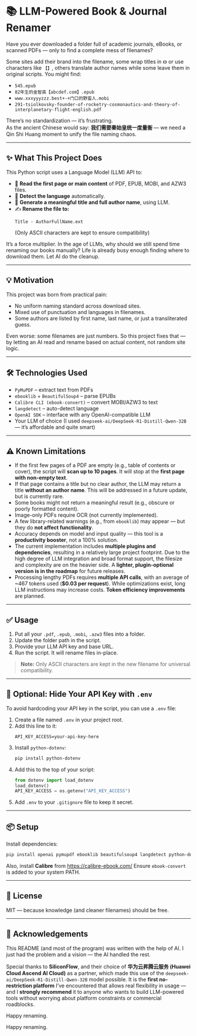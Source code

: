 # 📚 LLM-Powered Book & Journal Renamer

Have you ever downloaded a folder full of academic journals, eBooks, or scanned PDFs — only to find a complete mess of filenames?

Some sites add their brand into the filename, some wrap titles in `《》` or use characters like `【】`, others translate author names while some leave them in original scripts. You might find:

- `545.epub`
- `82年生的金智英【abcdef.com】.epub`
- `www.xxxyyyzzz.best+-+门口的野蛮人.mobi`
- `291-tsiolkovsky-founder-of-rocketry-cosmonautics-and-theory-of-interplanetary-flight-english.pdf`

There’s no standardization — it’s frustrating.  
As the ancient Chinese would say: **我们需要秦始皇统一度量衡** — we need a Qin Shi Huang moment to unify the file naming chaos.

---

## ✨ What This Project Does

This Python script uses a Language Model (LLM) API to:
- 📖 **Read the first page or main content** of PDF, EPUB, MOBI, and AZW3 files.
- 🧠 **Detect the language** automatically.
- 🤖 **Generate a meaningful title and full author name**, using LLM.
- ✍️ **Rename the file to:**  
  ```
  Title - AuthorFullName.ext
  ```
  (Only ASCII characters are kept to ensure compatibility)

It’s a force multiplier. In the age of LLMs, why should we still spend time renaming our books manually?
Life is already busy enough finding where to download them. Let AI do the cleanup.

---

## 💡 Motivation

This project was born from practical pain:
- No uniform naming standard across download sites.
- Mixed use of punctuation and languages in filenames.
- Some authors are listed by first name, last name, or just a transliterated guess.

Even worse: some filenames are just numbers.
So this project fixes that — by letting an AI read and rename based on actual content, not random site logic.

---

## 🛠️ Technologies Used

- `PyMuPDF` – extract text from PDFs
- `ebooklib` + `BeautifulSoup4` – parse EPUBs
- `Calibre CLI (ebook-convert)` – convert MOBI/AZW3 to text
- `langdetect` – auto-detect language
- `OpenAI SDK` – interface with any OpenAI-compatible LLM
- Your LLM of choice (I used `deepseek-ai/DeepSeek-R1-Distill-Qwen-32B` — it’s affordable and quite smart)

---

## ⚠️ Known Limitations

- If the first few pages of a PDF are empty (e.g., table of contents or cover), the script will **scan up to 10 pages**. It will stop at the **first page with non-empty text**.
- If that page contains a title but no clear author, the LLM may return a title **without an author name**. This will be addressed in a future update, but is currently rare.
- Some books might not return a meaningful result (e.g., obscure or poorly formatted content).
- Image-only PDFs require OCR (not currently implemented).
- A few library-related warnings (e.g., from `ebooklib`) may appear — but they do **not affect functionality**.
- Accuracy depends on model and input quality — this tool is a **productivity booster**, not a 100% solution.
- The current implementation includes **multiple plugins and dependencies**, resulting in a relatively large project footprint. Due to the high degree of LLM integration and broad format support, the filesize and complexity are on the heavier side. A **lighter, plugin-optional version is in the roadmap** for future releases.
- Processing lengthy PDFs requires **multiple API calls**, with an average of ~467 tokens used (**$0.03 per request**). While optimizations exist, long LLM instructions may increase costs. **Token efficiency improvements** are planned.

---


## ✅ Usage

1. Put all your `.pdf`, `.epub`, `.mobi`, `.azw3` files into a folder.
2. Update the folder path in the script.
3. Provide your LLM API key and base URL.
4. Run the script. It will rename files in-place.

> **Note:** Only ASCII characters are kept in the new filename for universal compatibility.

---

## 🔐 Optional: Hide Your API Key with `.env`

To avoid hardcoding your API key in the script, you can use a `.env` file:

1. Create a file named `.env` in your project root.
2. Add this line to it:
   ```
   API_KEY_ACCESS=your-api-key-here
   ```
3. Install `python-dotenv`:
   ```bash
   pip install python-dotenv
   ```
4. Add this to the top of your script:
   ```python
   from dotenv import load_dotenv
   load_dotenv()
   API_KEY_ACCESS = os.getenv("API_KEY_ACCESS")
   ```
5. Add `.env` to your `.gitignore` file to keep it secret.

---

## 📦 Setup

Install dependencies:
```bash
pip install openai pymupdf ebooklib beautifulsoup4 langdetect python-dotenv
```

Also, install **Calibre** from https://calibre-ebook.com/
Ensure `ebook-convert` is added to your system PATH.

---

## 📜 License

MIT — because knowledge (and cleaner filenames) should be free.

---

## 🤝 Acknowledgements

This README (and most of the program) was written with the help of AI.
I just had the problem and a vision — the AI handled the rest.

Special thanks to **SiliconFlow**, and their choice of **华为云昇腾云服务 (Huawei Cloud Ascend AI Cloud)** as a partner, which made this use of the `deepseek-ai/DeepSeek-R1-Distill-Qwen-32B` model possible.
It is the **first no-restriction platform** I’ve encountered that allows real flexibility in usage — and I **strongly recommend** it to anyone who wants to build LLM-powered tools without worrying about platform constraints or commercial roadblocks.

Happy renaming.

Happy renaming.
